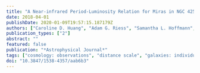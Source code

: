 ```yaml
---
title: "A Near-infrared Period-Luminosity Relation for Miras in NGC 4258, an Anchor for a New Distance Ladder"
date: 2018-04-01
publishDate: 2020-01-09T19:57:15.187179Z
authors: ["Caroline D. Huang", "Adam G. Riess", "Samantha L. Hoffmann", "Christopher Klein", "Joshua Bloom", "Wenlong Yuan", "Lucas M. Macri", "David O. Jones", "Patricia A. Whitelock", "Stefano Casertano", "Richard I. Anderson"]
publication_types: ["2"]
abstract: ""
featured: false
publication: "*Astrophysical Journal*"
tags: ["cosmology: observations", "distance scale", "galaxies: individual: NGC 4258", "stars: variables: general", "Astrophysics - Cosmology and Nongalactic Astrophysics", "Astrophysics - Astrophysics of Galaxies"]
doi: "10.3847/1538-4357/aab6b3"
---
```


